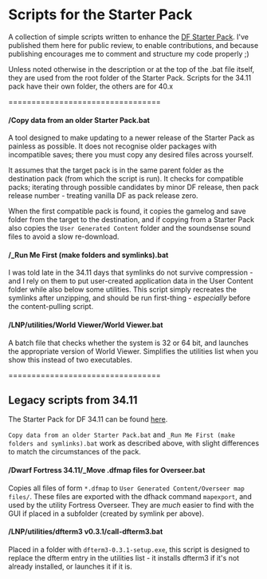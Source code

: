 Scripts for the Starter Pack
============================

A collection of simple scripts written to enhance the [DF Starter Pack](http://www.bay12forums.com/smf/index.php?topic=126076).  I've published them here for public review, to enable contributions, and because publishing encourages me to comment and structure my code properly ;)

Unless noted otherwise in the description or at the top of the .bat file itself, they are used from the root folder of the Starter Pack.  Scripts for the 34.11 pack have their own folder, the others are for 40.x

=================================

#### /Copy data from an older Starter Pack.bat
A tool designed to make updating to a newer release of the Starter Pack as painless as possible.  It does not recognise older packages with incompatible saves; there you must copy any desired files across yourself.  

It assumes that the target pack is in the same parent folder as the destination pack (from which the script is run).  It checks for compatible packs; iterating through possible candidates by minor DF release, then pack release number - treating vanilla DF as pack release zero.  

When the first compatible pack is found, it copies the gamelog and save folder from the target to the destination, and if copying from a Starter Pack also copies the `User Generated Content` folder and the soundsense sound files to avoid a slow re-download.  

#### /_Run Me First (make folders and symlinks).bat
I was told late in the 34.11 days that symlinks do not survive compression - and I rely on them to put user-created application data in the User Content folder while also below some utilities.  This script simply recreates the symlinks after unzipping, and should be run first-thing - *especially* before the content-pulling script.  

#### /LNP/utilities/World Viewer/World Viewer.bat
A batch file that checks whether the system is 32 or 64 bit, and launches the appropriate version of World Viewer.  Simplifies the utilities list when you show this instead of two executables.  
 
=================================

## Legacy scripts from 34.11

The Starter Pack for DF 34.11 can be found [here](http://dffd.wimbli.com/file.php?id=8687).  

`Copy data from an older Starter Pack.bat` and `_Run Me First (make folders and symlinks).bat` work as described above, with slight differences to match the circumstances of the pack.  

#### /Dwarf Fortress 34.11/_Move .dfmap files for Overseer.bat
Copies all files of form `*.dfmap` to `User Generated Content/Overseer map files/`.  These files are exported with the dfhack command `mapexport`, and used by the utility Fortress Overseer.  They are *much* easier to find with the GUI if placed in a subfolder (created by symlink per above).

#### /LNP/utilities/dfterm3 v0.3.1/call-dfterm3.bat
Placed in a folder with `dfterm3-0.3.1-setup.exe`, this script is designed to replace the dfterm entry in the utilities list - it installs dfterm3 if it's not already installed, or launches it if it is.  

